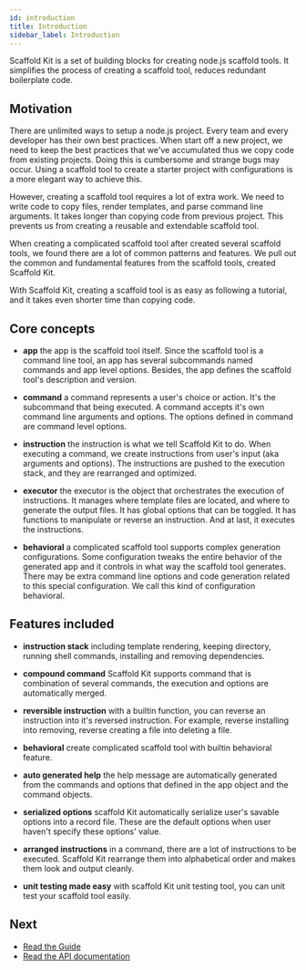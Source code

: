 ```yaml
---
id: introduction
title: Introduction
sidebar_label: Introduction
---
```


Scaffold Kit is a set of building blocks for creating node.js scaffold tools. It
simplifies the process of creating a scaffold tool, reduces redundant
boilerplate code.

## Motivation

There are unlimited ways to setup a node.js project. Every team and every
developer has their own best practices. When start off a new project, we need
to keep the best practices that we've accumulated thus we copy code from
existing projects. Doing this is cumbersome and strange bugs may occur. Using a
scaffold tool to create a starter project with configurations is a more elegant
way to achieve this.

However, creating a scaffold tool requires a lot of extra work. We need to write
code to copy files, render templates, and parse command line arguments. It takes
longer than copying code from previous project. This prevents us from creating
a reusable and extendable scaffold tool.

When creating a complicated scaffold tool after created several scaffold tools,
we found there are a lot of common patterns and features. We pull out the common
and fundamental features from the scaffold tools, created Scaffold Kit.

With Scaffold Kit, creating a scaffold tool is as easy as following a tutorial,
and it takes even shorter time than copying code.

## Core concepts

* __app__ the app is the scaffold tool itself. Since the scaffold tool is a
command line tool, an app has several subcommands named commands and app level
options. Besides, the app defines the scaffold tool's description and version.

* __command__ a command represents a user's choice or action. It's the
subcommand that being executed. A command accepts it's own command line
arguments and options. The options defined in command are command level options.

* __instruction__ the instruction is what we tell Scaffold Kit to do. When
executing a command, we create instructions from user's input (aka arguments and
options). The instructions are pushed to the execution stack, and they are
rearranged and optimized.

* __executor__ the executor is the object that orchestrates the execution of
instructions. It manages where template files are located, and where to generate
the output files. It has global options that can be toggled. It has functions to
manipulate or reverse an instruction. And at last, it executes the instructions.

* __behavioral__ a complicated scaffold tool supports complex generation
configurations. Some configuration tweaks the entire behavior of the generated
app and it controls in what way the scaffold tool generates. There may be extra
command line options and code generation related to this special configuration.
We call this kind of configuration behavioral.

## Features included

* __instruction stack__ including template rendering, keeping directory, running
shell commands, installing and removing dependencies.

* __compound command__ Scaffold Kit supports command that is combination of
several commands, the execution and options are automatically merged.

* __reversible instruction__ with a builtin function, you can reverse an
instruction into it's reversed instruction. For example, reverse installing into
removing, reverse creating a file into deleting a file.

* __behavioral__ create complicated scaffold tool with builtin behavioral
feature.

* __auto generated help__ the help message are automatically generated from the
commands and options that defined in the app object and the command objects.

* __serialized options__ scaffold Kit automatically serialize user's savable
options into a record file. These are the default options when user haven't
specify these options' value.

* __arranged instructions__ in a command, there are a lot of instructions to be
executed. Scaffold Kit rearrange them into alphabetical order and makes them
look and output cleanly.

* __unit testing made easy__ with scaffold Kit unit testing tool, you can unit
test your scaffold tool easily.

## Next

* [Read the Guide](start-a-new-project)
* [Read the API documentation](api-doc)
